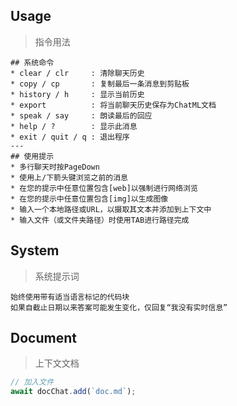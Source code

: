 ## Usage
> 指令用法

```text
## 系统命令
* clear / clr     : 清除聊天历史
* copy / cp       : 复制最后一条消息到剪贴板
* history / h     : 显示当前历史
* export          : 将当前聊天历史保存为ChatML文档
* speak / say     : 朗读最后的回应
* help / ?        : 显示此消息
* exit / quit / q : 退出程序
---
## 使用提示
* 多行聊天时按PageDown
* 使用上/下箭头键浏览之前的消息
* 在您的提示中任意位置包含[web]以强制进行网络浏览
* 在您的提示中任意位置包含[img]以生成图像
* 输入一个本地路径或URL，以摄取其文本并添加到上下文中
* 输入文件（或文件夹路径）时使用TAB进行路径完成
```

## System
> 系统提示词

```text
始终使用带有适当语言标记的代码块
如果自截止日期以来答案可能发生变化，仅回复“我没有实时信息”
```

## Document
> 上下文文档

```js
// 加入文件
await docChat.add(`doc.md`);
```